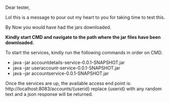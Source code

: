 Dear tester,

Lol this is a message to pour out my heart to you for taking time to test this.

By Now you would have had the jars downloaded.

**Kindly start CMD and navigate to the path where the jar files have been downloaded.**

To start the services, kindly run the following commands in order on CMD.

- java -jar accountdetails-service-0.0.1-SNAPSHOT.jar
- java -jar useraccount-service-0.0.1-SNAPSHOT.jar
- java -jar accountservice-0.0.1-SNAPSHOT.jar

Once the services are up, the available access end point is: http://localhost:8083/accounts/{userid}
replace {userid} with any random text and a json response will be returned.
